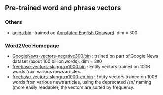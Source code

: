 ## Pre-trained word and phrase vectors
### Others
- [agiga.bin]() : trained on [Annotated English Gigaword](https://catalog.ldc.upenn.edu/LDC2012T21). dim = 300


### [Word2Vec Homepage](https://code.google.com/archive/p/word2vec/)
- [GoogleNews-vectors-negative300.bin](https://drive.google.com/file/d/0B7XkCwpI5KDYNlNUTTlSS21pQmM/edit?usp=sharing) : trained on part of Google News dataset (about 100 billion words). dim = 300
- [freebase-vectors-skipgram1000.bin](https://docs.google.com/file/d/0B7XkCwpI5KDYaDBDQm1tZGNDRHc/edit?usp=sharing) : Entity vectors trained on 100B words from various news articles.
- [freebase-vectors-skipgram1000-en.bin](https://docs.google.com/file/d/0B7XkCwpI5KDYeFdmcVltWkhtbmM/edit?usp=sharing) : Entity vectors trained on 100B words from various news articles, using the deprecated /en/ naming (more easily readable); the vectors are sorted by frequency. 
